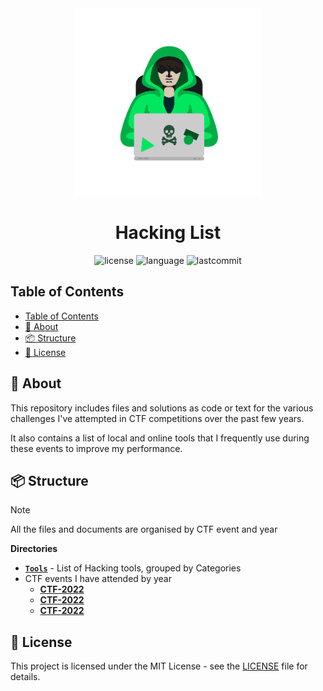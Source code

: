 <div align="center"><img style="width: 300px" src="assets/hacker.png"></div>
<h1 align="center">Hacking List</h1>

<div align="center">

![license](https://img.shields.io/github/license/leoraclet/hacking)
![language](https://img.shields.io/github/languages/top/leoraclet/hacking)
![lastcommit](https://img.shields.io/github/last-commit/leoraclet/hacking)

</div>

## Table of Contents
- [Table of Contents](#table-of-contents)
- [📖 About](#-about)
- [📦 Structure](#-structure)
- [📜 License](#-license)


## 📖 About

This repository includes files and solutions as code or text for the various challenges I've attempted in CTF
competitions over the past few years.

It also contains a list of local and online tools that I frequently use during these events to
improve my performance.

## 📦 Structure

> [!NOTE]
>
> All the files and documents are organised by CTF event and year

**Directories**

- [**`Tools`**](./Tools/) - List of Hacking tools, grouped by Categories
- CTF events I have attended by year
  - [**CTF-2022**](./CTF-2022/)
  - [**CTF-2022**](./CTF-2024/)
  - [**CTF-2022**](./CTF-2025/)

## 📜 License

This project is licensed under the MIT License - see the [LICENSE](LICENSE) file for details.